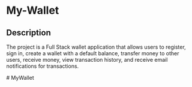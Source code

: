 
# My-Wallet

## Description

The project is a Full Stack wallet application that allows users to register, sign in, create a wallet with a default balance, transfer money to other users, receive money, view transaction history, and receive email notifications for transactions.



#   M y W a l l e t  
 